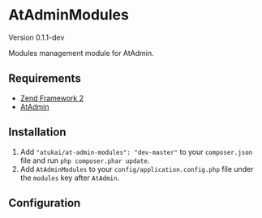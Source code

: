 # AtAdminModules

Version 0.1.1-dev

Modules management module for AtAdmin.

## Requirements

* [Zend Framework 2](https://github.com/zendframework/zf2)
* [AtAdmin](https://github.com/atukai/AtAdmin)

## Installation

 1. Add `"atukai/at-admin-modules": "dev-master"` to your `composer.json` file and run `php composer.phar update`.
 2. Add `AtAdminModules` to your `config/application.config.php` file under the `modules` key after `AtAdmin`.

## Configuration